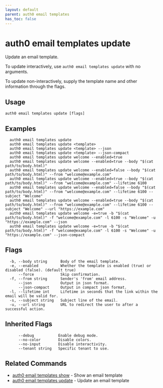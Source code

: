 ```yaml
---
layout: default
parent: auth0 email templates
has_toc: false
---
```

# auth0 email templates update

Update an email template.

To update interactively, use `auth0 email templates update` with no arguments.

To update non-interactively, supply the template name and other information through the flags.

## Usage
```
auth0 email templates update [flags]
```

## Examples

```
  auth0 email templates update
  auth0 email templates update <template>
  auth0 email templates update <template> --json
  auth0 email templates update <template> --json-compact
  auth0 email templates update welcome --enabled=true
  auth0 email templates update welcome --enabled=true --body "$(cat path/to/body.html)"
  auth0 email templates update welcome --enabled=false --body "$(cat path/to/body.html)" --from "welcome@example.com"
  auth0 email templates update welcome --enabled=true --body "$(cat path/to/body.html)" --from "welcome@example.com" --lifetime 6100
  auth0 email templates update welcome --enabled=false --body "$(cat path/to/body.html)" --from "welcome@example.com" --lifetime 6100 --subject "Welcome"
  auth0 email templates update welcome --enabled=true --body "$(cat path/to/body.html)" --from "welcome@example.com" --lifetime 6100 --subject "Welcome" --url "https://example.com"
  auth0 email templates update welcome -e=true -b "$(cat path/to/body.html)" -f "welcome@example.com" -l 6100 -s "Welcome" -u "https://example.com" --json
  auth0 email templates update welcome -e=true -b "$(cat path/to/body.html)" -f "welcome@example.com" -l 6100 -s "Welcome" -u "https://example.com" --json-compact
```


## Flags

```
  -b, --body string      Body of the email template.
  -e, --enabled          Whether the template is enabled (true) or disabled (false). (default true)
      --force            Skip confirmation.
  -f, --from string      Sender's 'from' email address.
      --json             Output in json format.
      --json-compact     Output in compact json format.
  -l, --lifetime int     Lifetime in seconds that the link within the email will be valid for.
  -s, --subject string   Subject line of the email.
  -u, --url string       URL to redirect the user to after a successful action.
```


## Inherited Flags

```
      --debug           Enable debug mode.
      --no-color        Disable colors.
      --no-input        Disable interactivity.
      --tenant string   Specific tenant to use.
```


## Related Commands

- [auth0 email templates show](auth0_email_templates_show.md) - Show an email template
- [auth0 email templates update](auth0_email_templates_update.md) - Update an email template


